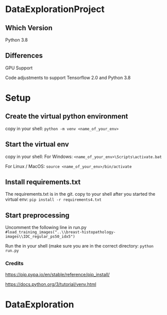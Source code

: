 # DataExplorationProject

## Which Version
Python 3.8

## Differences

GPU Support

Code adjustments to support Tensorflow 2.0 and Python 3.8

# Setup

## Create the virtual python environment

copy in your shell:
	` python -m venv <name_of_your_env> ` 
	
## Start the virtual env

copy in your shell:
   For Windows: ` <name_of_your_env>\Scripts\activate.bat ` 
	
   For Linux / MacOS: ` source <name_of_your_env>/bin/activate `
	
## Install requirements.txt 

The requirements.txt is in the git.
copy to your shell after you started the virtual env:
	` pip install -r requirements4.txt `  
## Start preprocessing
Uncomment the following line in run.py
	` #load_training_images("..\\breast-histopathology-images\\IDC_regular_ps50_idx5") `

Run the in your shell (make sure you are in the correct directory:
	` python run.py `
	
### Credits

https://pip.pypa.io/en/stable/reference/pip_install/

https://docs.python.org/3/tutorial/venv.html



# DataExploration
